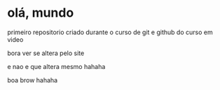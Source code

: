 # olá, mundo
 primeiro repositorio criado durante o curso de git e github do curso em video

bora ver se altera pelo site

e nao e que altera mesmo hahaha

boa brow hahaha
